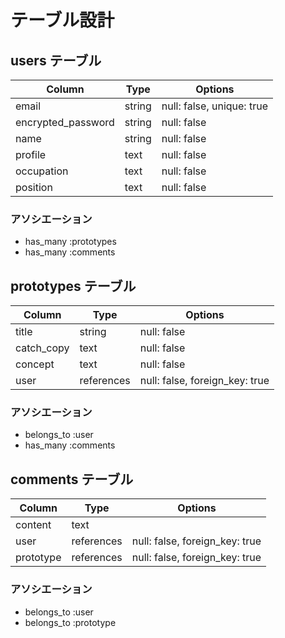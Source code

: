 # テーブル設計

## users テーブル

| Column             | Type   | Options     |
| ------------------ | ------ | ----------- |
| email              | string | null: false, unique: true |
| encrypted_password | string | null: false |
| name               | string | null: false |
| profile            | text   | null: false |
| occupation         | text   | null: false |
| position           | text   | null: false |

### アソシエーション
- has_many :prototypes
- has_many :comments

## prototypes テーブル

| Column     | Type       | Options     |
| ---------- | ------     | ----------- |
| title      | string     | null: false |
| catch_copy | text       | null: false |
| concept    | text       | null: false |
| user       | references | null: false, foreign_key: true |

### アソシエーション
- belongs_to :user
- has_many :comments


## comments テーブル

| Column   | Type       | Options                        |
| -------  | ---------- | ------------------------------ |
| content  | text       |                                |
| user     | references | null: false, foreign_key: true |
| prototype| references | null: false, foreign_key: true |

### アソシエーション
- belongs_to :user
- belongs_to :prototype
